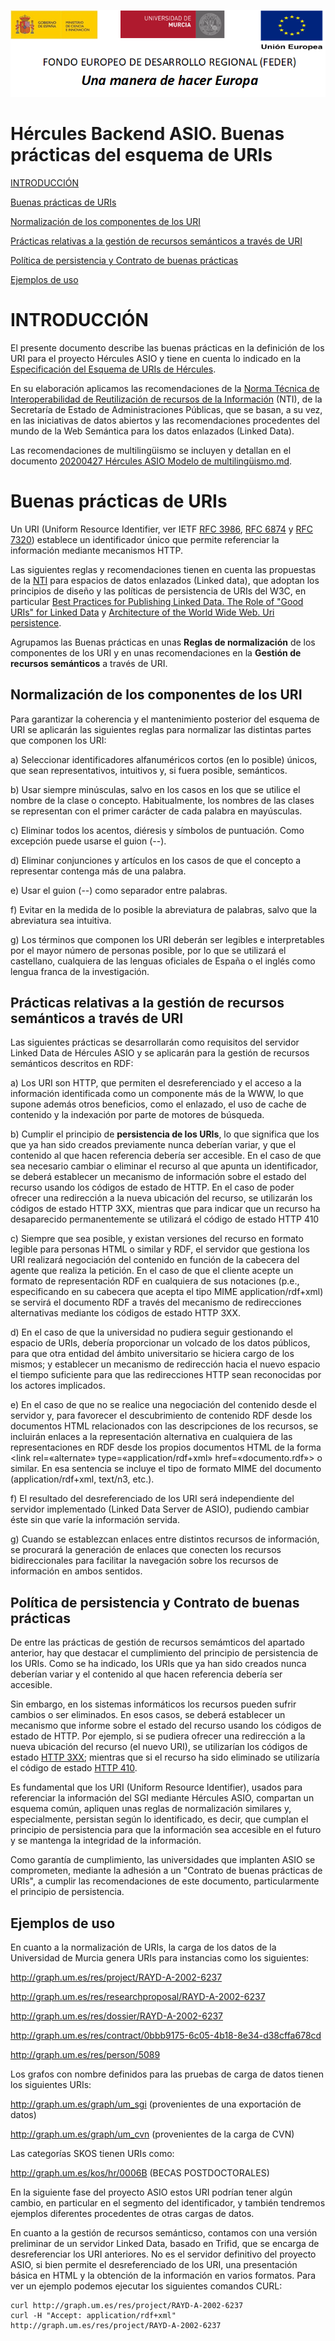 ![](.//media/CabeceraDocumentosMD.png)

# Hércules Backend ASIO. Buenas prácticas del esquema de URIs

[INTRODUCCIÓN](#introducción)

[Buenas prácticas de URIs](#buenas-prácticas-de-uris)

[Normalización de los componentes de los URI](#normalización-de-los-componentes-de-los-uri)

[Prácticas relativas a la gestión de recursos semánticos a través de URI](#prácticas-relativas-a-la-gestión-de-recursos-semánticos-a-través-de-uri)

[Política de persistencia y Contrato de buenas prácticas](#política-de-persistencia-y-contrato-de-buenas-prácticas)

[Ejemplos de uso](#ejemplos-de-uso)

INTRODUCCIÓN
============

El presente documento describe las buenas prácticas en la definición de los URI
para el proyecto Hércules ASIO y tiene en cuenta lo indicado en la 
[Especificación del Esquema de URIs de Hércules](https://github.com/HerculesCRUE/GnossDeustoBackend/blob/master/UrisFactory/docs/Especificaci%C3%B3n%20Esquema%20de%20URIs.md).

En su elaboración aplicamos las recomendaciones de la [Norma
Técnica de Interoperabilidad de Reutilización de recursos de la
Información](https://www.boe.es/boe/dias/2013/03/04/pdfs/BOE-A-2013-2380.pdf)
(NTI), de la Secretaría de Estado de Administraciones Públicas, que se
basan, a su vez, en las iniciativas de datos abiertos y las
recomendaciones procedentes del mundo de la Web Semántica para los 
datos enlazados (Linked Data).

Las recomendaciones de multilingüismo se incluyen y detallan en el documento
[20200427 Hércules ASIO Modelo de multilingüismo.md](https://github.com/HerculesCRUE/GnossDeustoBackend/blob/master/Docs/20200427%20H%C3%A9rcules%20ASIO%20Modelo%20de%20multiling%C3%BCismo.md).

Buenas prácticas de URIs
========================

Un URI (Uniform Resource Identifier, ver IETF [RFC 3986](https://tools.ietf.org/html/rfc3986), [RFC 6874](https://tools.ietf.org/html/rfc6874) y [RFC 7320](https://tools.ietf.org/html/rfc7320)) 
establece un identificador único que permite referenciar la información 
mediante mecanismos HTTP.

Las siguientes reglas y recomendaciones tienen en cuenta las propuestas de la [NTI](https://www.boe.es/boe/dias/2013/03/04/pdfs/BOE-A-2013-2380.pdf) 
para espacios de datos enlazados (Linked data), que adoptan los principios de diseño y
las políticas de persistencia de URIs del W3C, en particular 
[Best Practices for Publishing Linked Data. The Role of "Good URIs" for Linked Data](https://www.w3.org/TR/ld-bp/#HTTP-URIS) y 
[Architecture of the World Wide Web. Uri persistence](https://www.w3.org/TR/webarch/#URI-persistence).

Agrupamos las Buenas prácticas en unas **Reglas de normalización** de
los componentes de los URI y en unas recomendaciones en la **Gestión de
recursos semánticos** a través de URI.

Normalización de los componentes de los URI
-------------------------------------------

Para garantizar la coherencia y el mantenimiento posterior del esquema
de URI se aplicarán las siguientes reglas para normalizar las distintas
partes que componen los URI:

a)  Seleccionar identificadores alfanuméricos cortos (en lo posible) únicos, 
    que sean representativos, intuitivos y, si fuera posible, semánticos.

b)  Usar siempre minúsculas, salvo en los casos en los que se utilice el
    nombre de la clase o concepto. Habitualmente, los nombres de las
    clases se representan con el primer carácter de cada palabra en
    mayúsculas.

c)  Eliminar todos los acentos, diéresis y símbolos de puntuación. Como
    excepción puede usarse el guion (--).

d)  Eliminar conjunciones y artículos en los casos de que el concepto a
    representar contenga más de una palabra.

e)  Usar el guion (--) como separador entre palabras.

f)  Evitar en la medida de lo posible la abreviatura de palabras, salvo
    que la abreviatura sea intuitiva.

g)  Los términos que componen los URI deberán ser legibles e
    interpretables por el mayor número de personas posible, por lo que
    se utilizará el castellano, cualquiera de las lenguas oficiales de
    España o el inglés como lengua franca de la investigación.

Prácticas relativas a la gestión de recursos semánticos a través de URI
-----------------------------------------------------------------------

Las siguientes prácticas se desarrollarán como requisitos del servidor
Linked Data de Hércules ASIO y se aplicarán para la gestión de recursos
semánticos descritos en RDF:

a)  Los URI son HTTP, que permiten el desreferenciado y el acceso a la 
    información identificada como un componente más de la WWW, lo que 
    supone además otros beneficios, como el enlazado, el uso 
    de cache de contenido y la indexación por parte de motores de búsqueda.

b)  Cumplir el principio de **persistencia de los URIs**, lo que significa
    que los que ya han sido creados previamente nunca deberían variar, y
    que el contenido al que hacen referencia debería ser accesible. En
    el caso de que sea necesario cambiar o eliminar el recurso al que
    apunta un identificador, se deberá establecer un mecanismo de
    información sobre el estado del recurso usando los códigos de estado
    de HTTP. En el caso de poder ofrecer una redirección a la nueva
    ubicación del recurso, se utilizarán los códigos de estado HTTP 3XX,
    mientras que para indicar que un recurso ha desaparecido
    permanentemente se utilizará el código de estado HTTP 410

c)  Siempre que sea posible, y existan versiones del recurso en formato
    legible para personas HTML o similar y RDF, el servidor que gestiona
    los URI realizará negociación del contenido en función de la
    cabecera del agente que realiza la petición. En el caso de que el
    cliente acepte un formato de representación RDF en cualquiera de sus
    notaciones (p.e., especificando en su cabecera que acepta el tipo
    MIME application/rdf+xml) se servirá el documento RDF a través del
    mecanismo de redirecciones alternativas mediante los códigos de
    estado HTTP 3XX.

d)  En el caso de que la universidad no pudiera seguir gestionando el 
    espacio de URIs, debería proporcionar un volcado de los datos públicos, 
    para que otra entidad del ámbito universitario se hiciera cargo 
    de los mismos; y establecer un mecanismo de redirección hacia el nuevo 
    espacio el tiempo suficiente para que las redirecciones HTTP sean
    reconocidas por los actores implicados.

e)  En el caso de que no se realice una negociación del contenido desde
    el servidor y, para favorecer el descubrimiento de contenido RDF
    desde los documentos HTML relacionados con las descripciones de los
    recursos, se incluirán enlaces a la representación alternativa en
    cualquiera de las representaciones en RDF desde los propios
    documentos HTML de la forma \<link rel=«alternate»
    type=«application/rdf+xml» href=«documento.rdf»\> o similar. En esa
    sentencia se incluye el tipo de formato MIME del documento
    (application/rdf+xml, text/n3, etc.).
    
f)  El resultado del desreferenciado de los URI será independiente del
    servidor implementado (Linked Data Server de ASIO), pudiendo cambiar
    éste sin que varíe la información servida.

g)  Cuando se establezcan enlaces entre distintos recursos de
    información, se procurará la generación de enlaces que conecten los
    recursos bidireccionales para facilitar la navegación sobre los
    recursos de información en ambos sentidos.
    
Política de persistencia y Contrato de buenas prácticas
-------------------------------------------------------

De entre las prácticas de gestión de recursos semámticos del apartado
anterior, hay que destacar el cumplimiento del principio de persistencia 
de los URIs. Como se ha indicado, los URIs que ya han sido creados 
nunca deberían variar y el contenido al que hacen referencia debería ser 
accesible. 

Sin embargo, en los sistemas informáticos los recursos pueden sufrir 
cambios o ser eliminados. En esos casos, se deberá establecer un 
mecanismo que informe sobre el estado del recurso usando los códigos 
de estado de HTTP. Por ejemplo, si se pudiera ofrecer una redirección 
a la nueva ubicación del recurso (el nuevo URI), se utilizarían los
códigos de estado [HTTP 3XX](https://tools.ietf.org/html/rfc2616#page-61); mientras que si el recurso ha sido eliminado
se utilizaría el código de estado [HTTP 410](https://tools.ietf.org/html/rfc2616#page-68).

Es fundamental que los URI (Uniform Resource Identifier), usados para 
referenciar la información del SGI mediante Hércules ASIO, compartan un 
esquema común, apliquen unas reglas de normalización similares y, 
especialmente, persistan según lo identificado, es decir, que cumplan el
principio de persistencia para que la información sea accesible en el 
futuro y se mantenga la integridad de la información.

Como garantía de cumplimiento, las universidades que implanten ASIO se
comprometen, mediante la adhesión a un "Contrato de buenas prácticas de URIs",
a cumplir las recomendaciones de este documento, particularmente el
principio de persistencia.

Ejemplos de uso
---------------

En cuanto a la normalización de URIs, la carga de los datos de la 
Universidad de Murcia genera URIs para instancias como los siguientes: 

http://graph.um.es/res/project/RAYD-A-2002-6237

http://graph.um.es/res/researchproposal/RAYD-A-2002-6237

http://graph.um.es/res/dossier/RAYD-A-2002-6237

http://graph.um.es/res/contract/0bbb9175-6c05-4b18-8e34-d38cffa678cd

http://graph.um.es/res/person/5089

Los grafos con nombre definidos para las pruebas de carga de datos 
tienen los siguientes URIs:

http://graph.um.es/graph/um_sgi (provenientes de una exportación de datos)

http://graph.um.es/graph/um_cvn (provenientes de la carga de CVN)

Las categorías SKOS tienen URIs como:

http://graph.um.es/kos/hr/0006B (BECAS POSTDOCTORALES)

En la siguiente fase del proyecto ASIO estos URI podrían tener algún 
cambio, en particular en el segmento del identificador, y también 
tendremos ejemplos diferentes procedentes de otras cargas de datos.

En cuanto a la gestión de recursos semánticso, contamos con una 
versión preliminar de un servidor Linked Data, basado en Trifid, 
que se encarga de desreferenciar los URI anteriores. No es el 
servidor definitivo del proyecto ASIO, si bien permite el 
desreferenciado de los URI, una presentación básica en HTML y la
obtención de la información en varios formatos. 
Para ver un ejemplo podemos ejecutar los siguientes comandos CURL:

    curl http://graph.um.es/res/project/RAYD-A-2002-6237
    curl -H "Accept: application/rdf+xml" http://graph.um.es/res/project/RAYD-A-2002-6237
